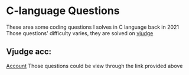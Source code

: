 # C-language Questions
These area some coding questions I solves in C language back in 2021 
Those questions' difficulty varies, they are solved on [vjudge](https://vjudge.net/) 

## Vjudge acc:
[Account](https://vjudge.net/user/lsw020919)
Those questions could be view through the link provided above
